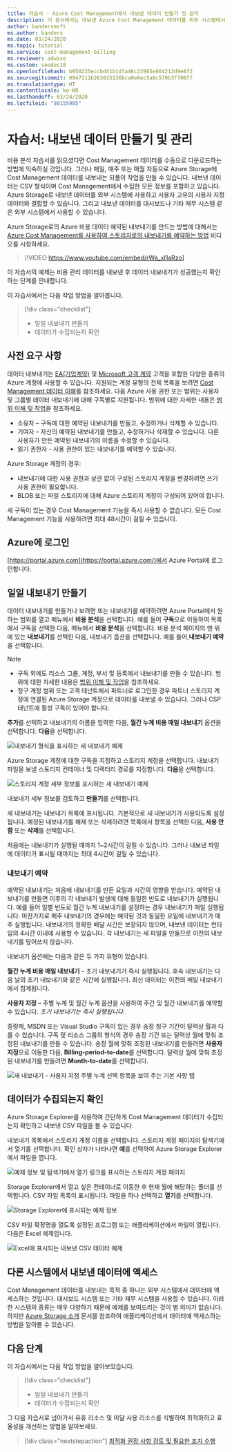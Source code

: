 ```yaml
---
title: 자습서 - Azure Cost Management에서 내보낸 데이터 만들기 및 관리
description: 이 문서에서는 내보낸 Azure Cost Management 데이터를 외부 시스템에서 사용할 수 있도록 만들고 관리하는 방법을 보여줍니다.
author: bandersmsft
ms.author: banders
ms.date: 03/24/2020
ms.topic: tutorial
ms.service: cost-management-billing
ms.reviewer: adwise
ms.custom: seodec18
ms.openlocfilehash: b950235eccbd41b1dfa46c23985e804212d9e8f2
ms.sourcegitcommit: 0947111b263015136bca0e6ec5a8c570b3f700ff
ms.translationtype: HT
ms.contentlocale: ko-KR
ms.lasthandoff: 03/24/2020
ms.locfileid: "80155905"
---
```

# <a name="tutorial-create-and-manage-exported-data"></a>자습서: 내보낸 데이터 만들기 및 관리

비용 분석 자습서를 읽으셨다면 Cost Management 데이터를 수동으로 다운로드하는 방법에 익숙하실 것입니다. 그러나 매일, 매주 또는 매월 자동으로 Azure Storage에 Cost Management 데이터를 내보내는 되풀이 작업을 만들 수 있습니다. 내보낸 데이터는 CSV 형식이며 Cost Management에서 수집한 모든 정보를 포함하고 있습니다. Azure Storage로 내보낸 데이터를 외부 시스템에 사용하고 사용자 고유의 사용자 지정 데이터와 결합할 수 있습니다. 그리고 내보낸 데이터를 대시보드나 기타 재무 시스템 같은 외부 시스템에서 사용할 수 있습니다.

Azure Storage로의 Azure 비용 데이터 예약된 내보내기를 만드는 방법에 대해서는 [Azure Cost Management를 사용하여 스토리지로의 내보내기를 예약하는 방법](https://www.youtube.com/watch?v=rWa_xI1aRzo) 비디오를 시청하세요.

>[!VIDEO https://www.youtube.com/embed/rWa_xI1aRzo]

이 자습서의 예제는 비용 관리 데이터를 내보낸 후 데이터 내보내기가 성공했는지 확인하는 단계를 안내합니다.

이 자습서에서는 다음 작업 방법을 알아봅니다.

> [!div class="checklist"]
> * 일일 내보내기 만들기
> * 데이터가 수집되는지 확인

## <a name="prerequisites"></a>사전 요구 사항
데이터 내보내기는 [EA(기업계약)](https://azure.microsoft.com/pricing/enterprise-agreement/) 및 [Microsoft 고객 계약](get-started-partners.md) 고객을 포함한 다양한 종류의 Azure 계정에 사용할 수 있습니다. 지원되는 계정 유형의 전체 목록을 보려면 [Cost Management 데이터 이해](understand-cost-mgt-data.md)를 참조하세요. 다음 Azure 사용 권한 또는 범위는 사용자 및 그룹별 데이터 내보내기에 대해 구독별로 지원됩니다. 범위에 대한 자세한 내용은 [범위 이해 및 작업](understand-work-scopes.md)을 참조하세요.

- 소유자 – 구독에 대한 예약된 내보내기를 만들고, 수정하거나 삭제할 수 있습니다.
- 기여자 – 자신의 예약된 내보내기를 만들고, 수정하거나 삭제할 수 있습니다. 다른 사용자가 만든 예약된 내보내기의 이름을 수정할 수 있습니다.
- 읽기 권한자 - 사용 권한이 있는 내보내기를 예약할 수 있습니다.

Azure Storage 계정의 경우:
- 내보내기에 대한 사용 권한과 상관 없이 구성된 스토리지 계정을 변경하려면 쓰기 사용 권한이 필요합니다.
- BLOB 또는 파일 스토리지에 대해 Azure 스토리지 계정이 구성되어 있어야 합니다.

새 구독이 있는 경우 Cost Management 기능을 즉시 사용할 수 없습니다. 모든 Cost Management 기능을 사용하려면 최대 48시간이 걸릴 수 있습니다.

## <a name="sign-in-to-azure"></a>Azure에 로그인
[https://portal.azure.com](https://portal.azure.com/)에서 Azure Portal에 로그인합니다.

## <a name="create-a-daily-export"></a>일일 내보내기 만들기

데이터 내보내기를 만들거나 보려면 또는 내보내기를 예약하려면 Azure Portal에서 원하는 범위를 열고 메뉴에서 **비용 분석**을 선택합니다. 예를 들어 **구독**으로 이동하여 목록에서 구독을 선택한 다음, 메뉴에서 **비용 분석**을 선택합니다. 비용 분석 페이지의 맨 위에 있는 **내보내기**를 선택한 다음, 내보내기 옵션을 선택합니다. 예를 들어,**내보내기 예약**을 선택합니다.  

> [!NOTE]
> - 구독 외에도 리소스 그룹, 계정, 부서 및 등록에서 내보내기를 만들 수 있습니다. 범위에 대한 자세한 내용은 [범위 이해 및 작업](understand-work-scopes.md)을 참조하세요.
>- 청구 계정 범위 또는 고객 테넌트에서 파트너로 로그인한 경우 파트너 스토리지 계정에 연결된 Azure Storage 계정으로 데이터를 내보낼 수 있습니다. 그러나 CSP 테넌트에 활성 구독이 있어야 합니다.
>


**추가**를 선택하고 내보내기의 이름을 입력한 다음, **월간 누계 비용 매일 내보내기** 옵션을 선택합니다. **다음**을 선택합니다.

![내보내기 형식을 표시하는 새 내보내기 예제](./media/tutorial-export-acm-data/basics_exports.png)

Azure Storage 계정에 대한 구독을 지정하고 스토리지 계정을 선택합니다.  내보내기 파일을 보낼 스토리지 컨테이너 및 디렉터리 경로를 지정합니다. **다음**을 선택합니다.

![스토리지 계정 세부 정보를 표시하는 새 내보내기 예제](./media/tutorial-export-acm-data/storage_exports.png)

내보내기 세부 정보를 검토하고 **만들기**를 선택합니다.

새 내보내기는 내보내기 목록에 표시됩니다. 기본적으로 새 내보내기가 사용되도록 설정됩니다. 예정된 내보내기를 해제 또는 삭제하려면 목록에서 항목을 선택한 다음, **사용 안 함** 또는 **삭제**를 선택합니다.

처음에는 내보내기가 실행될 때까지 1~2시간이 걸릴 수 있습니다. 그러나 내보낸 파일에 데이터가 표시될 때까지는 최대 4시간이 걸릴 수 있습니다.

### <a name="export-schedule"></a>내보내기 예약

예약된 내보내기는 처음에 내보내기를 만든 요일과 시간의 영향을 받습니다. 예약된 내보내기를 만들면 이후의 각 내보내기 발생에 대해 동일한 빈도로 내보내기가 실행됩니다. 예를 들어 일별 빈도로 월간 누계 내보내기를 설정하는 경우 내보내기가 매일 실행됩니다. 마찬가지로 매주 내보내기의 경우에는 예약된 것과 동일한 요일에 내보내기가 매주 실행됩니다. 내보내기의 정확한 배달 시간은 보장되지 않으며, 내보낸 데이터는 런타임의 4시간 이내에 사용할 수 있습니다.
각 내보내기는 새 파일을 만들므로 이전의 내보내기를 덮어쓰지 않습니다.

내보내기 옵션에는 다음과 같은 두 가지 유형이 있습니다.

**월간 누계 비용 매일 내보내기** – 초기 내보내기가 즉시 실행됩니다. 후속 내보내기는 다음 날의 초기 내보내기와 같은 시간에 실행됩니다. 최신 데이터는 이전의 매일 내보내기에서 집계됩니다.

**사용자 지정** – 주별 누계 및 월간 누계 옵션을 사용하여 주간 및 월간 내보내기를 예약할 수 있습니다. *초기 내보내기는 즉시 실행됩니다.*

종량제, MSDN 또는 Visual Studio 구독이 있는 경우 송장 청구 기간이 달력상 월과 다를 수 있습니다. 구독 및 리소스 그룹의 형식의 경우 송장 기간 또는 달력상 월에 맞춰 조정된 내보내기를 만들 수 있습니다. 송장 월에 맞춰 조정된 내보내기를 만들려면 **사용자 지정**으로 이동한 다음, **Billing-period-to-date**를 선택합니다.  달력상 월에 맞춰 조정된 내보내기를 만들려면 **Month-to-date**를 선택합니다.
>
>

![새 내보내기 - 사용자 지정 주별 누계 선택 항목을 보여 주는 기본 사항 탭](./media/tutorial-export-acm-data/tutorial-export-schedule-weekly-week-to-date.png)

## <a name="verify-that-data-is-collected"></a>데이터가 수집되는지 확인

Azure Storage Explorer를 사용하여 간단하게 Cost Management 데이터가 수집되는지 확인하고 내보낸 CSV 파일을 볼 수 있습니다.

내보내기 목록에서 스토리지 계정 이름을 선택합니다. 스토리지 계정 페이지의 탐색기에서 열기를 선택합니다. 확인 상자가 나타나면 **예**를 선택하여 Azure Storage Explorer에서 파일을 엽니다.

![예제 정보 및 탐색기에서 열기 링크를 표시하는 스토리지 계정 페이지](./media/tutorial-export-acm-data/storage-account-page.png)

Storage Explorer에서 열고 싶은 컨테이너로 이동한 후 현재 월에 해당하는 폴더를 선택합니다. CSV 파일 목록이 표시됩니다. 파일을 하나 선택하고 **열기**를 선택합니다.

![Storage Explorer에 표시되는 예제 정보](./media/tutorial-export-acm-data/storage-explorer.png)

CSV 파일 확장명을 열도록 설정된 프로그램 또는 애플리케이션에서 파일이 열립니다. 다음은 Excel 예제입니다.

![Excel에 표시되는 내보낸 CSV 데이터 예제](./media/tutorial-export-acm-data/example-export-data.png)


## <a name="access-exported-data-from-other-systems"></a>다른 시스템에서 내보낸 데이터에 액세스

Cost Management 데이터를 내보내는 목적 중 하나는 외부 시스템에서 데이터에 액세스하는 것입니다. 대시보드 시스템 또는 기타 재무 시스템을 사용할 수 있습니다. 이러한 시스템의 종류는 매우 다양하기 때문에 예제를 보여드리는 것이 별 의미가 없습니다.  하지만 [Azure Storage 소개](../../storage/common/storage-introduction.md) 문서를 참조하여 애플리케이션에서 데이터에 액세스하는 방법을 알아볼 수 있습니다.

## <a name="next-steps"></a>다음 단계

이 자습서에서는 다음 작업 방법을 알아보았습니다.

> [!div class="checklist"]
> * 일일 내보내기 만들기
> * 데이터가 수집되는지 확인

그 다음 자습서로 넘어가서 유휴 리소스 및 미달 사용 리소스를 식별하여 최적화하고 효율성을 개선하는 방법을 알아보세요.

> [!div class="nextstepaction"]
> [최적화 권장 사항 검토 및 필요한 조치 수행](tutorial-acm-opt-recommendations.md)
